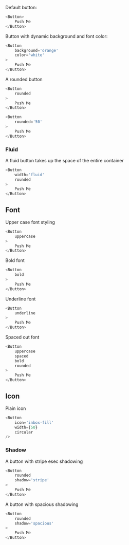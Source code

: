 
Default button:

```js
<Button>
    Push Me
</Button>
```

Button with dynamic background and font color:

```js
<Button
    background='orange'
    color='white'
>
    Push Me
</Button>
```


A rounded button

```js
<Button
    rounded
>
    Push Me
</Button>
```

```js
<Button
    rounded='50'
>
    Push Me
</Button>
```

### Fluid 
A fluid button takes up the space of the entire container

```js
<Button
    width='fluid'
    rounded
>
    Push Me
</Button>
```

## Font

Upper case font styling

```js
<Button
    uppercase
>
    Push Me
</Button>
```

Bold font

```js
<Button
    bold
>
    Push Me
</Button>
```

Underline font

```js
<Button
    underline
>
    Push Me
</Button>
```

Spaced out font

```js
<Button
    uppercase
    spaced
    bold
    rounded
>
    Push Me
</Button>
```

## Icon

Plain icon

```js
<Button
    icon='inbox-fill'
    width={50}
    circular
/>
```

### Shadow

A button with stripe esec shadowing

```js
<Button
    rounded
    shadow='stripe'
>
    Push Me
</Button>
```
A button with spacious shadowing

```js
<Button
    rounded
    shadow='spacious'
>
    Push Me
</Button>
```